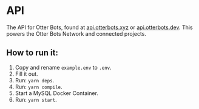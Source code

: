 # API
The API for Otter Bots, found at [api.otterbots.xyz](https://api.otterbots.xyz) or [api.otterbots.dev](https://api.otterbots.dev). This powers the Otter Bots Network and connected projects.

## How to run it:

1. Copy and rename `example.env` to `.env`.
2. Fill it out.
3. Run: `yarn deps`.
4. Run: `yarn compile`.
5. Start a MySQL Docker Container.
6. Run: `yarn start`.

